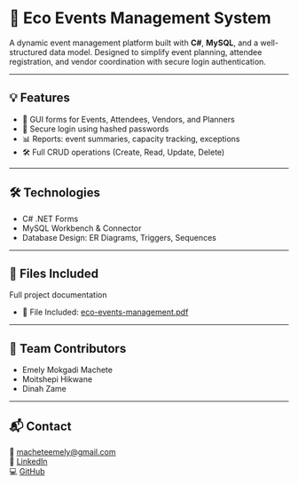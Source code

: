 # 🌿 Eco Events Management System

A dynamic event management platform built with **C#**, **MySQL**, and a well-structured data model. Designed to simplify event planning, attendee registration, and vendor coordination with secure login authentication.

---

## 💡 Features
- 🧾 GUI forms for Events, Attendees, Vendors, and Planners
- 🔐 Secure login using hashed passwords
- 📊 Reports: event summaries, capacity tracking, exceptions
- 🛠️ Full CRUD operations (Create, Read, Update, Delete)

---

## 🛠️ Technologies
- C# .NET Forms
- MySQL Workbench & Connector
- Database Design: ER Diagrams, Triggers, Sequences

---

## 📄 Files Included
   Full project documentation
- <p>📄 File Included: <a href="https://github.com/EmelyMachete/eco-events-management/blob/main/eco-events-management.pdf" target="_blank">eco-events-management.pdf</a></p>

---

## 👥 Team Contributors
- Emely Mokgadi Machete  
- Moitshepi Hikwane  
- Dinah Zame

---

## 📬 Contact
📧 [macheteemely@gmail.com](mailto:macheteemely@gmail.com)  
🔗 [LinkedIn](https://www.linkedin.com/in/emelymachete/)  
💻 [GitHub](https://github.com/EmelyMachete)
